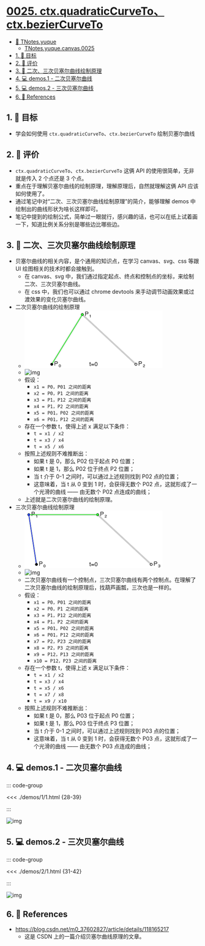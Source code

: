 # [0025. ctx.quadraticCurveTo、ctx.bezierCurveTo](https://github.com/tnotesjs/TNotes.canvas/tree/main/notes/0025.%20ctx.quadraticCurveTo%E3%80%81ctx.bezierCurveTo)

<!-- region:toc -->

- [📂 TNotes.yuque](https://www.yuque.com/tdahuyou/tnotes.yuque/)
  - [TNotes.yuque.canvas.0025](https://www.yuque.com/tdahuyou/tnotes.yuque/canvas.0025)
- [1. 🎯 目标](#1--目标)
- [2. 🫧 评价](#2--评价)
- [3. 📒 二次、三次贝塞尔曲线绘制原理](#3--二次三次贝塞尔曲线绘制原理)
- [4. 💻 demos.1 - 二次贝塞尔曲线](#4--demos1---二次贝塞尔曲线)
- [5. 💻 demos.2 - 三次贝塞尔曲线](#5--demos2---三次贝塞尔曲线)
- [6. 🔗 References](#6--references)

<!-- endregion:toc -->

## 1. 🎯 目标

- 学会如何使用 `ctx.quadraticCurveTo`、`ctx.bezierCurveTo` 绘制贝塞尔曲线

## 2. 🫧 评价

- `ctx.quadraticCurveTo`、`ctx.bezierCurveTo` 这俩 API 的使用很简单，无非就是传入 2 个点还是 3 个点。
- 重点在于理解贝塞尔曲线的绘制原理，理解原理后，自然就理解这俩 API 应该如何使用了。
- 通过笔记中对“二次、三次贝塞尔曲线绘制原理”的简介，能够理解 demos 中绘制出的曲线形状为啥长这样即可。
- 笔记中提到的绘制公式，简单过一眼就行，感兴趣的话，也可以在纸上试着画一下，知道比例关系分别是哪些边比哪些边。

## 3. 📒 二次、三次贝塞尔曲线绘制原理

- 贝塞尔曲线的相关内容，是个通用的知识点，在学习 canvas、svg、css 等跟 UI 绘图相关的技术时都会接触到。
  - 在 canvas、svg 中，我们通过指定起点、终点和控制点的坐标，来绘制二次、三次贝塞尔曲线。
  - 在 css 中，我们也可以通过 chrome devtools 来手动调节动画效果或过渡效果的变化贝塞尔曲线。
- 二次贝塞尔曲线的绘制原理
  - ![img](./assets/二阶贝塞尔曲线.gif)
  - ![img](https://cdn.jsdelivr.net/gh/Tdahuyou/imgs@main/2024-10-04-10-50-27.png)
  - 假设：
    - `x1 = P0，P01 之间的距离`
    - `x2 = P0，P1 之间的距离`
    - `x3 = P1，P12 之间的距离`
    - `x4 = P1，P2 之间的距离`
    - `x5 = P01，P02 之间的距离`
    - `x6 = P01，P12 之间的距离`
  - 存在一个参数 t，使得上述 x 满足以下条件：
    - `t = x1 / x2`
    - `t = x3 / x4`
    - `t = x5 / x6`
  - 按照上述规则不难推断出：
    - 如果 t 是 0，那么 P02 位于起点 P0 位置；
    - 如果 t 是 1，那么 P02 位于终点 P2 位置；
    - 当 t 介于 0-1 之间时，可以通过上述规则找到 P02 点的位置；
    - 这意味着，当 t 从 0 变到 1 时，会获得无数个 P02 点，这就形成了一个光滑的曲线 —— 由无数个 P02 点连成的曲线；
  - 上述就是二次贝塞尔曲线的绘制原理。
- 三次贝塞尔曲线绘制原理
  - ![img](./assets/三阶贝塞尔曲线.gif)
  - ![img](https://cdn.jsdelivr.net/gh/Tdahuyou/imgs@main/2024-10-04-10-52-06.png)
  - 二次贝塞尔曲线有一个控制点，三次贝塞尔曲线有两个控制点。在理解了二次贝塞尔曲线的绘制原理后，找葫芦画瓢，三次也是一样的。
  - 假设：
    - `x1 = P0，P01 之间的距离`
    - `x2 = P0，P1 之间的距离`
    - `x3 = P1，P12 之间的距离`
    - `x4 = P1，P2 之间的距离`
    - `x5 = P01，P02 之间的距离`
    - `x6 = P01，P12 之间的距离`
    - `x7 = P2，P23 之间的距离`
    - `x8 = P2，P3 之间的距离`
    - `x9 = P12，P13 之间的距离`
    - `x10 = P12，P23 之间的距离`
  - 存在一个参数 t，使得上述 x 满足以下条件：
    - `t = x1 / x2`
    - `t = x3 / x4`
    - `t = x5 / x6`
    - `t = x7 / x8`
    - `t = x9 / x10`
  - 按照上述规则不难推断出：
    - 如果 t 是 0，那么 P03 位于起点 P0 位置；
    - 如果 t 是 1，那么 P03 位于终点 P3 位置；
    - 当 t 介于 0-1 之间时，可以通过上述规则找到 P03 点的位置；
    - 这意味着，当 t 从 0 变到 1 时，会获得无数个 P03 点，这就形成了一个光滑的曲线 —— 由无数个 P03 点连成的曲线；

## 4. 💻 demos.1 - 二次贝塞尔曲线

::: code-group

<<< ./demos/1/1.html {28-39}

:::

![img](https://cdn.jsdelivr.net/gh/Tdahuyou/imgs@main/2024-10-04-10-53-14.png)

## 5. 💻 demos.2 - 三次贝塞尔曲线

::: code-group

<<< ./demos/2/1.html {31-42}

:::

![img](https://cdn.jsdelivr.net/gh/Tdahuyou/imgs@main/2024-10-04-10-53-26.png)

## 6. 🔗 References

- https://blog.csdn.net/m0_37602827/article/details/118165217
  - 这是 CSDN 上的一篇介绍贝塞尔曲线原理的文章。
